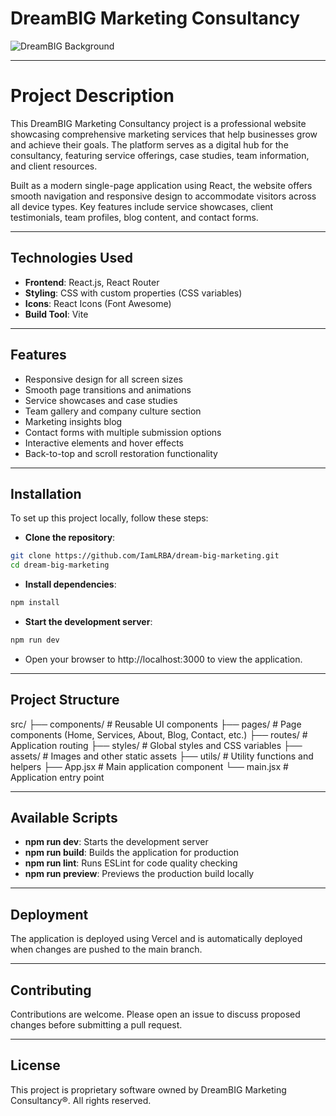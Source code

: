 # DreamBIG Marketing Consultancy

![DreamBIG Background](...src/assets/images/dreambig-bg.jpg)

---

# Project Description

This DreamBIG Marketing Consultancy project is a professional website showcasing comprehensive marketing services that help businesses grow and achieve their goals. The platform serves as a digital hub for the consultancy, featuring service offerings, case studies, team information, and client resources.

Built as a modern single-page application using React, the website offers smooth navigation and responsive design to accommodate visitors across all device types. Key features include service showcases, client testimonials, team profiles, blog content, and contact forms.

---

## Technologies Used

- **Frontend**: React.js, React Router
- **Styling**: CSS with custom properties (CSS variables)
- **Icons**: React Icons (Font Awesome)
- **Build Tool**: Vite

---

## Features

- Responsive design for all screen sizes
- Smooth page transitions and animations
- Service showcases and case studies
- Team gallery and company culture section
- Marketing insights blog
- Contact forms with multiple submission options
- Interactive elements and hover effects
- Back-to-top and scroll restoration functionality

---

## Installation

To set up this project locally, follow these steps:

- **Clone the repository**:

```bash
git clone https://github.com/IamLRBA/dream-big-marketing.git
cd dream-big-marketing
```

- **Install dependencies**:

```bash
npm install
```

- **Start the development server**:

```bash
npm run dev
```

- Open your browser to http://localhost:3000 to view the application.

---

## Project Structure

src/
├── components/ # Reusable UI components
├── pages/ # Page components (Home, Services, About, Blog, Contact, etc.)
├── routes/ # Application routing
├── styles/ # Global styles and CSS variables
├── assets/ # Images and other static assets
├── utils/ # Utility functions and helpers
├── App.jsx # Main application component
└── main.jsx # Application entry point

---

## Available Scripts

- **npm run dev**: Starts the development server
- **npm run build**: Builds the application for production
- **npm run lint**: Runs ESLint for code quality checking
- **npm run preview**: Previews the production build locally

---

## Deployment

The application is deployed using Vercel and is automatically deployed when changes are pushed to the main branch.

---

## Contributing

Contributions are welcome. Please open an issue to discuss proposed changes before submitting a pull request.

---

## License

This project is proprietary software owned by DreamBIG Marketing Consultancy®. All rights reserved.
